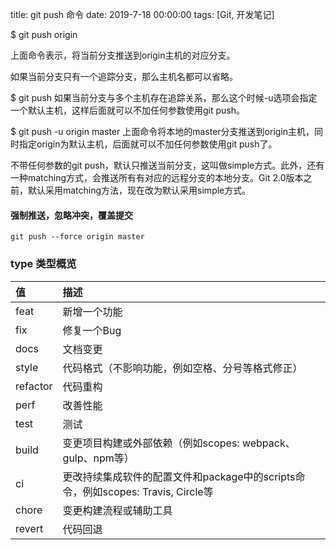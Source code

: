 title: git push 命令
date: 2019-7-18 00:00:00
tags: [Git, 开发笔记]



$ git push origin

上面命令表示，将当前分支推送到origin主机的对应分支。 

如果当前分支只有一个追踪分支，那么主机名都可以省略。 

$ git push 如果当前分支与多个主机存在追踪关系，那么这个时候-u选项会指定一个默认主机，这样后面就可以不加任何参数使用git push。

$ git push -u origin master 上面命令将本地的master分支推送到origin主机，同时指定origin为默认主机，后面就可以不加任何参数使用git push了。

 不带任何参数的git push，默认只推送当前分支，这叫做simple方式。此外，还有一种matching方式，会推送所有有对应的远程分支的本地分支。Git 2.0版本之前，默认采用matching方法，现在改为默认采用simple方式。





#### 强制推送，忽略冲突，覆盖提交

```
git push --force origin master
```



### type 类型概览

| 值       | 描述                                                         |
| :------- | :----------------------------------------------------------- |
| feat     | 新增一个功能                                                 |
| fix      | 修复一个Bug                                                  |
| docs     | 文档变更                                                     |
| style    | 代码格式（不影响功能，例如空格、分号等格式修正）             |
| refactor | 代码重构                                                     |
| perf     | 改善性能                                                     |
| test     | 测试                                                         |
| build    | 变更项目构建或外部依赖（例如scopes: webpack、gulp、npm等）   |
| ci       | 更改持续集成软件的配置文件和package中的scripts命令，例如scopes: Travis, Circle等 |
| chore    | 变更构建流程或辅助工具                                       |
| revert   | 代码回退                                                     |